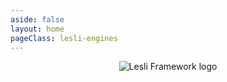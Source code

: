 ```yaml
---
aside: false
layout: home
pageClass: lesli-engines
---
```


<script setup>
    import componentLesliEngines from "../.vitepress/components/lesli-engines.vue"
    import componentLesliFooter from "../.vitepress/components/lesli-footer.vue"
</script>

<header class="lesli-page-header container">
    <img class="mb-5 logo" alt="Lesli Framework logo" src="/images/brand/lesli.svg" />
</header>

<componentLesliEngines :title="true"/>

<componentLesliFooter />

<style lang="scss">
    @import "../.vitepress/stylesheets/pages/engines.scss";
</style>
